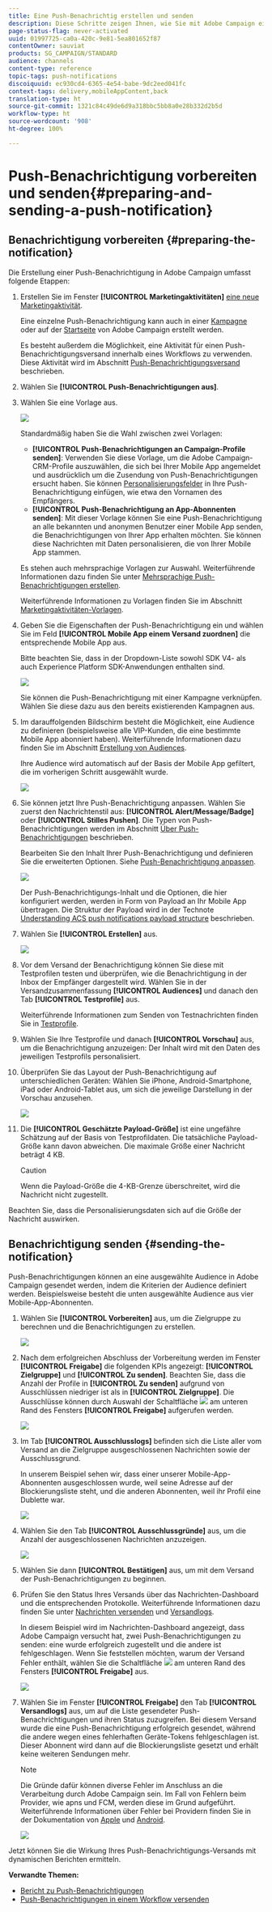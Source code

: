 ```yaml
---
title: Eine Push-Benachrichtig erstellen und senden
description: Diese Schritte zeigen Ihnen, wie Sie mit Adobe Campaign einen einmaligen Push-Benachrichtigungs-Versand erstellen können.
page-status-flag: never-activated
uuid: 01997725-ca0a-420c-9e81-5ea801652f87
contentOwner: sauviat
products: SG_CAMPAIGN/STANDARD
audience: channels
content-type: reference
topic-tags: push-notifications
discoiquuid: ec930cd4-6365-4e54-babe-9dc2eed041fc
context-tags: delivery,mobileAppContent,back
translation-type: ht
source-git-commit: 1321c84c49de6d9a318bbc5bb8a0e28b332d2b5d
workflow-type: ht
source-wordcount: '908'
ht-degree: 100%

---
```



# Push-Benachrichtigung vorbereiten und senden{#preparing-and-sending-a-push-notification}

## Benachrichtigung vorbereiten {#preparing-the-notification}

Die Erstellung einer Push-Benachrichtigung in Adobe Campaign umfasst folgende Etappen:

1. Erstellen Sie im Fenster **[!UICONTROL Marketingaktivitäten]** [eine neue Marketingaktivität](../../start/using/marketing-activities.md#creating-a-marketing-activity).

   Eine einzelne Push-Benachrichtigung kann auch in einer [Kampagne](../../start/using/marketing-activities.md#creating-a-marketing-activity) oder auf der [Startseite](../../start/using/interface-description.md#home-page) von Adobe Campaign erstellt werden.

   Es besteht außerdem die Möglichkeit, eine Aktivität für einen Push-Benachrichtigungsversand innerhalb eines Workflows zu verwenden. Diese Aktivität wird im Abschnitt [Push-Benachrichtigungsversand](../../automating/using/push-notification-delivery.md) beschrieben.

1. Wählen Sie **[!UICONTROL Push-Benachrichtigungen aus]**.
1. Wählen Sie eine Vorlage aus.

   ![](assets/push_notif_type.png)

   Standardmäßig haben Sie die Wahl zwischen zwei Vorlagen:

   * **[!UICONTROL Push-Benachrichtigungen an Campaign-Profile senden]**: Verwenden Sie diese Vorlage, um die Adobe Campaign-CRM-Profile auszuwählen, die sich bei Ihrer Mobile App angemeldet und ausdrücklich um die Zusendung von Push-Benachrichtigungen ersucht haben. Sie können [Personalisierungsfelder](../../designing/using/personalization.md#inserting-a-personalization-field) in Ihre Push-Benachrichtigung einfügen, wie etwa den Vornamen des Empfängers.
   * **[!UICONTROL Push-Benachrichtigung an App-Abonnenten senden]**: Mit dieser Vorlage können Sie eine Push-Benachrichtigung an alle bekannten und anonymen Benutzer einer Mobile App senden, die Benachrichtigungen von Ihrer App erhalten möchten. Sie können diese Nachrichten mit Daten personalisieren, die von Ihrer Mobile App stammen.

   Es stehen auch mehrsprachige Vorlagen zur Auswahl. Weiterführende Informationen dazu finden Sie unter [Mehrsprachige Push-Benachrichtigungen erstellen](../../channels/using/creating-a-multilingual-push-notification.md).

   Weiterführende Informationen zu Vorlagen finden Sie im Abschnitt [Marketingaktivitäten-Vorlagen](../../start/using/marketing-activity-templates.md).

1. Geben Sie die Eigenschaften der Push-Benachrichtigung ein und wählen Sie im Feld **[!UICONTROL Mobile App einem Versand zuordnen]** die entsprechende Mobile App aus.

   Bitte beachten Sie, dass in der Dropdown-Liste sowohl SDK V4- als auch Experience Platform SDK-Anwendungen enthalten sind.

   ![](assets/push_notif_properties.png)

   Sie können die Push-Benachrichtigung mit einer Kampagne verknüpfen. Wählen Sie diese dazu aus den bereits existierenden Kampagnen aus.

1. Im darauffolgenden Bildschirm besteht die Möglichkeit, eine Audience zu definieren (beispielsweise alle VIP-Kunden, die eine bestimmte Mobile App abonniert haben). Weiterführende Informationen dazu finden Sie im Abschnitt [Erstellung von Audiences](../../audiences/using/creating-audiences.md).

   Ihre Audience wird automatisch auf der Basis der Mobile App gefiltert, die im vorherigen Schritt ausgewählt wurde.

   ![](assets/push_notif_audience.png)

1. Sie können jetzt Ihre Push-Benachrichtigung anpassen. Wählen Sie zuerst den Nachrichtenstil aus: **[!UICONTROL Alert/Message/Badge]** oder **[!UICONTROL Stilles Pushen]**. Die Typen von Push-Benachrichtigungen werden im Abschnitt [Über Push-Benachrichtigungen](../../channels/using/about-push-notifications.md) beschrieben.

   Bearbeiten Sie den Inhalt Ihrer Push-Benachrichtigung und definieren Sie die erweiterten Optionen. Siehe [Push-Benachrichtigung anpassen](../../channels/using/customizing-a-push-notification.md).

   ![](assets/push_notif_content.png)

   Der Push-Benachrichtigungs-Inhalt und die Optionen, die hier konfiguriert werden, werden in Form von Payload an Ihr Mobile App übertragen. Die Struktur der Payload wird in der Technote [Understanding ACS push notifications payload structure](https://helpx.adobe.com/de/campaign/kb/understanding-campaign-standard-push-notifications-payload-struc.html) beschrieben.

1. Wählen Sie **[!UICONTROL Erstellen]** aus.

   ![](assets/push_notif_content_2.png)

1. Vor dem Versand der Benachrichtigung können Sie diese mit Testprofilen testen und überprüfen, wie die Benachrichtigung in der Inbox der Empfänger dargestellt wird. Wählen Sie in der Versandzusammenfassung **[!UICONTROL Audiences]** und danach den Tab **[!UICONTROL Testprofile]** aus.

   Weiterführende Informationen zum Senden von Testnachrichten finden Sie in [Testprofile](../../sending/using/sending-proofs.md).

1. Wählen Sie Ihre Testprofile und danach **[!UICONTROL Vorschau]** aus, um die Benachrichtigung anzuzeigen: Der Inhalt wird mit den Daten des jeweiligen Testprofils personalisiert.
1. Überprüfen Sie das Layout der Push-Benachrichtigung auf unterschiedlichen Geräten: Wählen Sie iPhone, Android-Smartphone, iPad oder Android-Tablet aus, um sich die jeweilige Darstellung in der Vorschau anzusehen.

   ![](assets/push_notif_preview.png)

1. Die **[!UICONTROL Geschätzte Payload-Größe]** ist eine ungefähre Schätzung auf der Basis von Testprofildaten. Die tatsächliche Payload-Größe kann davon abweichen. Die maximale Größe einer Nachricht beträgt 4 KB.

   >[!CAUTION]
   >
   >Wenn die Payload-Größe die 4-KB-Grenze überschreitet, wird die Nachricht nicht zugestellt.

Beachten Sie, dass die Personalisierungsdaten sich auf die Größe der Nachricht auswirken.

## Benachrichtigung senden {#sending-the-notification}

Push-Benachrichtigungen können an eine ausgewählte Audience in Adobe Campaign gesendet werden, indem die Kriterien der Audience definiert werden. Beispielsweise besteht die unten ausgewählte Audience aus vier Mobile-App-Abonnenten.

1. Wählen Sie **[!UICONTROL Vorbereiten]** aus, um die Zielgruppe zu berechnen und die Benachrichtigungen zu erstellen.

   ![](assets/push_send_1.png)

1. Nach dem erfolgreichen Abschluss der Vorbereitung werden im Fenster **[!UICONTROL Freigabe]** die folgenden KPIs angezeigt: **[!UICONTROL Zielgruppe]** und **[!UICONTROL Zu senden]**. Beachten Sie, dass die Anzahl der Profile in **[!UICONTROL Zu senden]** aufgrund von Ausschlüssen niedriger ist als in **[!UICONTROL Zielgruppe]**. Die Ausschlüsse können durch Auswahl der Schaltfläche ![](assets/lp_link_properties.png) am unteren Rand des Fensters **[!UICONTROL Freigabe]** aufgerufen werden.

   ![](assets/push_send_2.png)

1. Im Tab **[!UICONTROL Ausschlusslogs]** befinden sich die Liste aller vom Versand an die Zielgruppe ausgeschlossenen Nachrichten sowie der Ausschlussgrund.

   In unserem Beispiel sehen wir, dass einer unserer Mobile-App-Abonnenten ausgeschlossen wurde, weil seine Adresse auf der Blockierungsliste steht, und die anderen Abonnenten, weil ihr Profil eine Dublette war.

   ![](assets/push_send_5.png)

1. Wählen Sie den Tab **[!UICONTROL Ausschlussgründe]** aus, um die Anzahl der ausgeschlossenen Nachrichten anzuzeigen.

   ![](assets/push_send_7.png)

1. Wählen Sie dann **[!UICONTROL Bestätigen]** aus, um mit dem Versand der Push-Benachrichtigungen zu beginnen.
1. Prüfen Sie den Status Ihres Versands über das Nachrichten-Dashboard und die entsprechenden Protokolle. Weiterführende Informationen dazu finden Sie unter [Nachrichten versenden](../../sending/using/confirming-the-send.md) und [Versandlogs](../../sending/using/monitoring-a-delivery.md#delivery-logs).

   In diesem Beispiel wird im Nachrichten-Dashboard angezeigt, dass Adobe Campaign versucht hat, zwei Push-Benachrichtigungen zu senden: eine wurde erfolgreich zugestellt und die andere ist fehlgeschlagen. Wenn Sie feststellen möchten, warum der Versand Fehler enthält, wählen Sie die Schaltfläche ![](assets/lp_link_properties.png) am unteren Rand des Fensters **[!UICONTROL Freigabe]** aus.

   ![](assets/push_send_4.png)

1. Wählen Sie im Fenster **[!UICONTROL Freigabe]** den Tab **[!UICONTROL Versandlogs]** aus, um auf die Liste gesendeter Push-Benachrichtigungen und ihren Status zuzugreifen. Bei diesem Versand wurde die eine Push-Benachrichtigung erfolgreich gesendet, während die andere wegen eines fehlerhaften Geräte-Tokens fehlgeschlagen ist. Dieser Abonnent wird dann auf die Blockierungsliste gesetzt und erhält keine weiteren Sendungen mehr.

   >[!NOTE]
   >
   >Die Gründe dafür können diverse Fehler im Anschluss an die Verarbeitung durch Adobe Campaign sein. Im Fall von Fehlern beim Provider, wie apns und FCM, werden diese im Grund aufgeführt. Weiterführende Informationen über Fehler bei Providern finden Sie in der Dokumentation von [Apple](https://developer.apple.com/library/content/documentation/NetworkingInternet/Conceptual/RemoteNotificationsPG/CommunicatingwithAPNs.html) und [Android](https://firebase.google.com/docs/cloud-messaging/http-server-ref).

   ![](assets/push_send_6.png)

Jetzt können Sie die Wirkung Ihres Push-Benachrichtigungs-Versands mit dynamischen Berichten ermitteln.

**Verwandte Themen:**

* [Bericht zu Push-Benachrichtigungen](../../reporting/using/push-notification-report.md)
* [Push-Benachrichtigungen in einem Workflow versenden](../../automating/using/push-notification-delivery.md)
